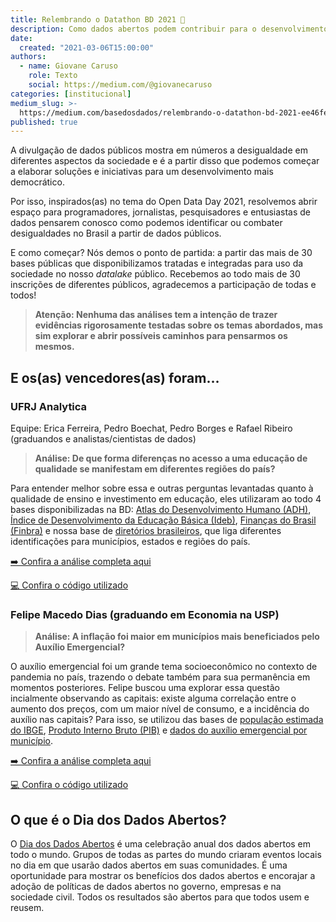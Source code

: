 ```yaml
---
title: Relembrando o Datathon BD 2021 🎲
description: Como dados abertos podem contribuir para o desenvolvimento igualitário no Brasil?
date:
  created: "2021-03-06T15:00:00"
authors:
  - name: Giovane Caruso
    role: Texto
    social: https://medium.com/@giovanecaruso
categories: [institucional]
medium_slug: >-
  https://medium.com/basedosdados/relembrando-o-datathon-bd-2021-ee46fe00ccc0
published: true
---
```


A divulgação de dados públicos mostra em números a desigualdade em diferentes aspectos da sociedade e é a partir disso que podemos começar a elaborar soluções e iniciativas para um desenvolvimento mais democrático.

Por isso, inspirados(as) no tema do Open Data Day 2021, resolvemos abrir espaço para programadores, jornalistas, pesquisadores e entusiastas de dados pensarem conosco como podemos identificar ou combater desigualdades no Brasil a partir de dados públicos.

E como começar? Nós demos o ponto de partida: a partir das mais de 30 bases públicas que disponibilizamos tratadas e integradas para uso da sociedade no nosso _datalake_ público. Recebemos ao todo mais de 30 inscrições de diferentes públicos, agradecemos a participação de todas e todos!

> **Atenção: Nenhuma das análises tem a intenção de trazer evidências rigorosamente testadas sobre os temas abordados, mas sim explorar e abrir possíveis caminhos para pensarmos os mesmos.**

## E os(as) vencedores(as) foram…

### UFRJ Analytica

Equipe: Erica Ferreira, Pedro Boechat, Pedro Borges e Rafael Ribeiro (graduandos e analistas/cientistas de dados)

> **Análise: De que forma diferenças no acesso a uma educação de qualidade se manifestam em diferentes regiões do país?**

Para entender melhor sobre essa e outras perguntas levantadas quanto à qualidade de ensino e investimento em educação, eles utilizaram ao todo 4 bases disponibilizadas na BD: [Atlas do Desenvolvimento Humano (ADH)](/dataset/cbfc7253-089b-44e2-8825-755e1419efc8?table=2b704f11-2b3a-485d-a492-71f86c7ea21a), [Índice de Desenvolvimento da Educação Básica (Ideb)](/dataset/96eab476-5d30-459b-82be-f888d4d0d6b9?table=bc84dea9-1126-4423-86d2-8835e6b19a72), [Finanças do Brasil (Finbra)](/dataset/br-tesouro-finbra) e nossa base de [diretórios brasileiros](/dataset/33b49786-fb5f-496f-bb7c-9811c985af8e?table=0a2d8187-f936-437d-89db-b4eb3a7e1735), que liga diferentes identificações para municípios, estados e regiões do país.

[➡️ Confira a análise completa aqui](/ufrj-analytica/datathon-open-data-day-base-dos-dados-86079c93945f)

[💻 Confira o código utilizado](https://github.com/UFRJ-Analytica/odd2021)

### Felipe Macedo Dias (graduando em Economia na USP)

> **Análise: A inflação foi maior em municípios mais beneficiados pelo Auxílio Emergencial?**

O auxílio emergencial foi um grande tema socioeconômico no contexto de pandemia no país, trazendo o debate também para sua permanência em momentos posteriores. Felipe buscou uma explorar essa questão incialmente observando as capitais: existe alguma correlação entre o aumento dos preços, com um maior nível de consumo, e a incidência do auxílio nas capitais? Para isso, se utilizou das bases de [população estimada do IBGE](/dataset/d30222ad-7a5c-4778-a1ec-f0785371d1ca?table=2440d076-8934-471f-8cbe-51faae387c66), [Produto Interno Bruto (PIB)](/dataset/fcf025ca-8b19-4131-8e2d-5ddb12492347?table=fbbbe77e-d234-4113-8af5-98724a956943) e [dados do auxílio emergencial por município](/dataset/1e768395-e834-4495-a80c-f96f6db57efb?table=5f29077d-6712-491c-9450-cc6bc1939cda).

[➡️ Confira a análise completa aqui](https://datastudio.google.com/s/lrVkgDD_URc)

[💻 Confira o código utilizado](https://github.com/UFRJ-Analytica/odd2021)

## O que é o Dia dos Dados Abertos?

O [Dia dos Dados Abertos](https://opendataday.org/pt_br/) é uma celebração anual dos dados abertos em todo o mundo. Grupos de todas as partes do mundo criaram eventos locais no dia em que usarão dados abertos em suas comunidades. É uma oportunidade para mostrar os benefícios dos dados abertos e encorajar a adoção de políticas de dados abertos no governo, empresas e na sociedade civil. Todos os resultados são abertos para que todos usem e reusem.
